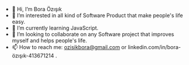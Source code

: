 - 👋 Hi, I’m Bora Özışık
- 👀 I’m interested in all kind of Software Product that make people's life easy.
- 🌱 I’m currently learning JavaScript.
- 💞️ I’m looking to collaborate on any Software project that improves myself and helps people's life.
- 📫 How to reach me: ozisikbora@gmail.com or linkedin.com/in/bora-özışık-413671214 .


<!---
boraozisik/boraozisik is a ✨ special ✨ repository because its `README.md` (this file) appears on your GitHub profile.
You can click the Preview link to take a look at your changes.
--->
